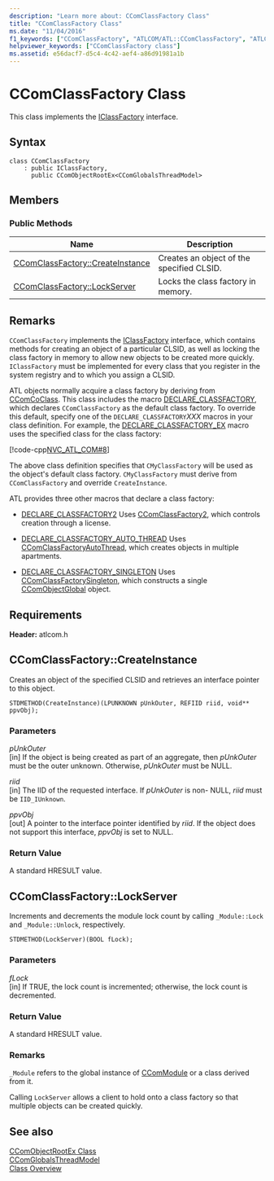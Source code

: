 ```yaml
---
description: "Learn more about: CComClassFactory Class"
title: "CComClassFactory Class"
ms.date: "11/04/2016"
f1_keywords: ["CComClassFactory", "ATLCOM/ATL::CComClassFactory", "ATLCOM/ATL::CComClassFactory::CreateInstance", "ATLCOM/ATL::CComClassFactory::LockServer"]
helpviewer_keywords: ["CComClassFactory class"]
ms.assetid: e56dacf7-d5c4-4c42-aef4-a86d91981a1b
---
```

# CComClassFactory Class

This class implements the [IClassFactory](/windows/win32/api/unknwnbase/nn-unknwnbase-iclassfactory) interface.

## Syntax

```
class CComClassFactory
    : public IClassFactory,
      public CComObjectRootEx<CComGlobalsThreadModel>
```

## Members

### Public Methods

|Name|Description|
|----------|-----------------|
|[CComClassFactory::CreateInstance](#createinstance)|Creates an object of the specified CLSID.|
|[CComClassFactory::LockServer](#lockserver)|Locks the class factory in memory.|

## Remarks

`CComClassFactory` implements the [IClassFactory](/windows/win32/api/unknwnbase/nn-unknwnbase-iclassfactory) interface, which contains methods for creating an object of a particular CLSID, as well as locking the class factory in memory to allow new objects to be created more quickly. `IClassFactory` must be implemented for every class that you register in the system registry and to which you assign a CLSID.

ATL objects normally acquire a class factory by deriving from [CComCoClass](../../atl/reference/ccomcoclass-class.md). This class includes the macro [DECLARE_CLASSFACTORY](aggregation-and-class-factory-macros.md#declare_classfactory), which declares `CComClassFactory` as the default class factory. To override this default, specify one of the `DECLARE_CLASSFACTORY`*XXX* macros in your class definition. For example, the [DECLARE_CLASSFACTORY_EX](aggregation-and-class-factory-macros.md#declare_classfactory_ex) macro uses the specified class for the class factory:

[!code-cpp[NVC_ATL_COM#8](../../atl/codesnippet/cpp/ccomclassfactory-class_1.h)]

The above class definition specifies that `CMyClassFactory` will be used as the object's default class factory. `CMyClassFactory` must derive from `CComClassFactory` and override `CreateInstance`.

ATL provides three other macros that declare a class factory:

- [DECLARE_CLASSFACTORY2](aggregation-and-class-factory-macros.md#declare_classfactory2) Uses [CComClassFactory2](../../atl/reference/ccomclassfactory2-class.md), which controls creation through a license.

- [DECLARE_CLASSFACTORY_AUTO_THREAD](aggregation-and-class-factory-macros.md#declare_classfactory_auto_thread) Uses [CComClassFactoryAutoThread](../../atl/reference/ccomclassfactoryautothread-class.md), which creates objects in multiple apartments.

- [DECLARE_CLASSFACTORY_SINGLETON](aggregation-and-class-factory-macros.md#declare_classfactory_singleton) Uses [CComClassFactorySingleton](../../atl/reference/ccomclassfactorysingleton-class.md), which constructs a single [CComObjectGlobal](../../atl/reference/ccomobjectglobal-class.md) object.

## Requirements

**Header:** atlcom.h

## <a name="createinstance"></a> CComClassFactory::CreateInstance

Creates an object of the specified CLSID and retrieves an interface pointer to this object.

```
STDMETHOD(CreateInstance)(LPUNKNOWN pUnkOuter, REFIID riid, void** ppvObj);
```

### Parameters

*pUnkOuter*<br/>
[in] If the object is being created as part of an aggregate, then *pUnkOuter* must be the outer unknown. Otherwise, *pUnkOuter* must be NULL.

*riid*<br/>
[in] The IID of the requested interface. If *pUnkOuter* is non- NULL, *riid* must be `IID_IUnknown`.

*ppvObj*<br/>
[out] A pointer to the interface pointer identified by *riid*. If the object does not support this interface, *ppvObj* is set to NULL.

### Return Value

A standard HRESULT value.

## <a name="lockserver"></a> CComClassFactory::LockServer

Increments and decrements the module lock count by calling `_Module::Lock` and `_Module::Unlock`, respectively.

```
STDMETHOD(LockServer)(BOOL fLock);
```

### Parameters

*fLock*<br/>
[in] If TRUE, the lock count is incremented; otherwise, the lock count is decremented.

### Return Value

A standard HRESULT value.

### Remarks

`_Module` refers to the global instance of [CComModule](../../atl/reference/ccommodule-class.md) or a class derived from it.

Calling `LockServer` allows a client to hold onto a class factory so that multiple objects can be created quickly.

## See also

[CComObjectRootEx Class](../../atl/reference/ccomobjectrootex-class.md)<br/>
[CComGlobalsThreadModel](atl-typedefs.md#ccomglobalsthreadmodel)<br/>
[Class Overview](../../atl/atl-class-overview.md)
